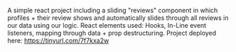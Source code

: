  A simple react project including a sliding "reviews" component in which profiles + their review shows and automatically slides through all reviews in our data using our logic. React elements used: Hooks, In-Line event listeners, mapping through data + prop destructuring. 
Project deployed here: https://tinyurl.com/7f7kxa2w
